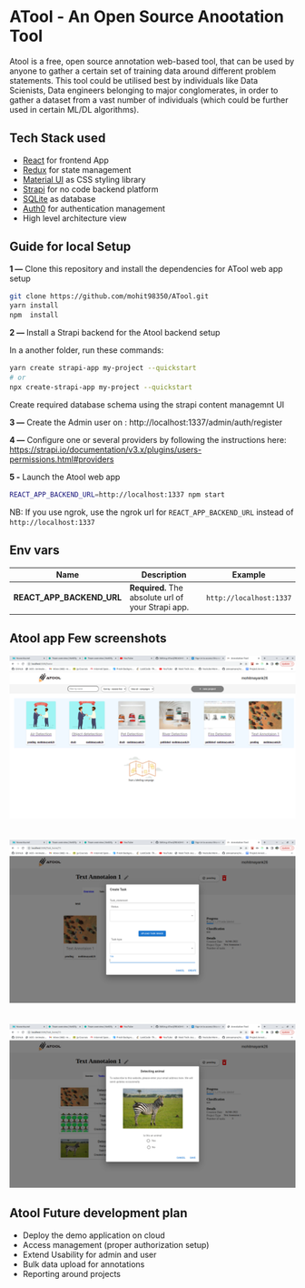 # ATool - An Open Source Anootation Tool

Atool is a free, open source annotation web-based tool, that can be used by anyone to gather a certain set of training data around different problem statements.
This tool could be utilised best by individuals like Data Scienists, Data engineers belonging to major conglomerates, in order to gather a dataset from a vast number of individuals (which could be further used in certain ML/DL algorithms).

## Tech Stack used

- <a href="https://reactjs.org/" target="_blank">React</a>  for frontend App
- <a href="https://redux.js.org/" target="_blank">Redux</a> for state management
- <a href="https://www.mui.com/" target="_blank">Material UI</a> as CSS styling library
- <a href="https://strapi.io/" target="_blank">Strapi</a>  for no code backend platform
- <a href="https://www.sqlite.org/index.html" target="_blank">SQLite</a> as database
- <a href="https://www.auth0.com/" target="_blank">Auth0</a> for authentication management
- High level architecture view



## Guide for local Setup

**1 —** Clone this repository and install the dependencies for ATool web app setup
```bash
git clone https://github.com/mohit98350/ATool.git
yarn install
npm  install
```

**2 —** Install a Strapi backend for the Atool backend setup

In a another folder, run these commands:
```bash
yarn create strapi-app my-project --quickstart
# or
npx create-strapi-app my-project --quickstart
```
Create required database schema using the strapi content managemnt UI


**3 —** Create the Admin user on  : http://localhost:1337/admin/auth/register

**4 —** Configure one or several providers by following the instructions here: https://strapi.io/documentation/v3.x/plugins/users-permissions.html#providers

**5 -** Launch the Atool web app
```bash
REACT_APP_BACKEND_URL=http://localhost:1337 npm start
```
NB: If you use ngrok, use the ngrok url for `REACT_APP_BACKEND_URL` instead of `http://localhost:1337`

## Env vars
| Name | Description | Example |
| - | - | - |
| **REACT_APP_BACKEND_URL** | **Required.** The absolute url of your Strapi app. | `http://localhost:1337` |


## Atool app Few screenshots

<p align="center">
   <img src="./screenshots/2.png" >
&nbsp;
<br />
<br />
   <img src="./screenshots/4.png" >
&nbsp;
   <br />
&nbsp;
   <img src="./screenshots/6.png" >
<br />

</p>

## Atool Future development plan
- Deploy the demo application on cloud
- Access management (proper authorization setup)
- Extend Usability for admin and user 
- Bulk data upload for annotations
- Reporting around projects
